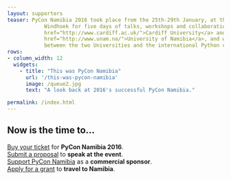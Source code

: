 ```yaml
---
layout: supporters
teaser: PyCon Namibia 2016 took place from the 25th-29th January, at the University of Namibia,
    		Windhoek for five days of talks, workshops and collaboration. The event was supported by the <a href="http://www.cardiff.ac.uk/phoenix-project">Phoenix Project</a>, an initiative of <a
    		href="http://www.cardiff.ac.uk/">Cardiff University</a> and the <a
    		href="http://www.unam.na/">University of Namibia</a>, and was the fruit of a collaboration
    		between the two Universities and the international Python community.
rows:
- column_width: 12
  widgets:
    - title: "This was PyCon Namibia"
      url: '/this-was-pycon-namibia'
      image: /queue2.jpg
      text: "A look back at 2016's successful PyCon Namibia."

permalink: /index.html
---
```

<div class="row"><h2 class="columns">Now is the time to...</h2></div>

<div class="row">
  <div class="large-3 columns">
   <div class="panel radius">
     <a href="/tickets/">Buy your ticket</a> for <strong>PyCon Namibia 2016</strong>.
   </div>
  </div>

  <div class="large-3 columns">
   <div class="panel radius">
     <a href="/cfp/">Submit a proposal</a> to <strong>speak at the event</strong>.
   </div>
  </div>

  <div class="large-3 columns">
   <div class="panel radius">
     <a href="/sponsorship/">Support PyCon Namibia</a> as a <strong>commercial sponsor</strong>.
   </div>
  </div>

  <div class="large-3 columns">
   <div class="panel radius">
     <a href="/djangosociety/">Apply for a grant</a> to <strong>travel to Namibia</strong>.
   </div>
  </div>

</div>
